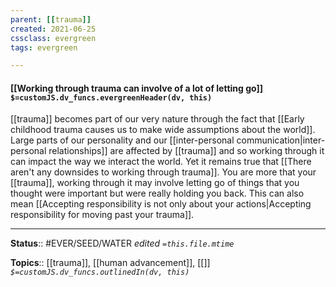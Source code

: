 ```yaml
---
parent: [[trauma]]
created: 2021-06-25
cssclass: evergreen
tags: evergreen

---
```


#### [[Working through trauma can involve of a lot of letting go]] `$=customJS.dv_funcs.evergreenHeader(dv, this)`

[[trauma]] becomes part of our very nature through the fact that [[Early childhood trauma causes us to make wide assumptions about the world]]. Large parts of our personality and our [[inter-personal communication|inter-personal relationships]] are affected by [[trauma]] and so working through it can impact the way we interact the world. Yet it remains true that [[There aren't any downsides to working through trauma]]. You are more that your [[trauma]], working through it may involve letting go of things that you thought were important but were really holding you back. This can also mean [[Accepting responsibility is not only about your actions|Accepting responsibility for moving past your trauma]].

---

**Status**:: #EVER/SEED/WATER 
*edited `=this.file.mtime`*

**Topics**:: [[trauma]], [[human advancement]], [[]]
*`$=customJS.dv_funcs.outlinedIn(dv, this)`*
